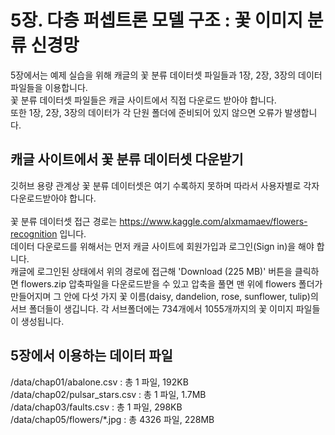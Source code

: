 # 5장. 다층 퍼셉트론 모델 구조 : 꽃 이미지 분류 신경망
5장에서는 예제 실습을 위해 캐글의 꽃 분류 데이터셋 파일들과 1장, 2장, 3장의 데이터 파일들을 이용합니다.<br/>
꽃 분류 데이터셋 파일들은 캐글 사이트에서 직접 다운로드 받아야 합니다.<br/>
또한 1장, 2장, 3장의 데이터가 각 단원 폴더에 준비되어 있지 않으면 오류가 발생합니다.

## 캐글 사이트에서 꽃 분류 데이터셋 다운받기
깃허브 용량 관계상 꽃 분류 데이터셋은 여기 수록하지 못하며 따라서 사용자별로 각자 다운로드받아야 합니다.<br/><br/>
꽃 분류 데이터셋 접근 경로는 https://www.kaggle.com/alxmamaev/flowers-recognition 입니다.<br/>
데이터 다운로드를 위해서는 먼저 캐글 사이트에 회원가입과 로그인(Sign in)을 해야 합니다.<br/>
캐글에 로그인된 상태에서 위의 경로에 접근해 'Download (225 MB)' 버튼을 클릭하면 flowers.zip 압축파일을 다운로드받을 수 있고
압축을 풀면 맨 위에 flowers 폴더가 만들어지며 그 안에 다섯 가지 꽃 이름(daisy,  dandelion,  rose,  sunflower,  tulip)의 서브 폴더들이 생깁니다.
각 서브폴더에는 734개에서 1055개까지의 꽃 이미지 파일들이 생성됩니다.<br/>

## 5장에서 이용하는 데이터 파일
/data/chap01/abalone.csv : 총 1 파일, 192KB<br/>
/data/chap02/pulsar_stars.csv : 총 1 파일, 1.7MB<br/>
/data/chap03/faults.csv : 총 1 파일, 298KB<br/>
/data/chap05/flowers/\*.jpg : 총 4326 파일, 228MB<br/>
